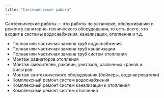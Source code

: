 ```yaml
---
title: "Сантехнические работы"
---
```


Сантехнические работы -- это работы по установке, обслуживанию и ремонту санитарно-технического оборудования, то есть всего, что входит в системы водоснабжения, канализации, отопления и т.д.

- Полная или частичная замена труб водоснабжения
- Полная или частичная замена труб канализации
- Полная или частичная замена труб систем отопления
- Монтаж радиаторов отопления
- Монтаж смесителей, раковин, унитазов, различных кранов и фильтров
- Монтаж сантехнического оборудования (бойлеры, водонагреватели)
- Комплексный ремонт систем водоснабжения
- Комплексный ремонт систем канализации и отопления
- Комплексный ремонт систем отопления

